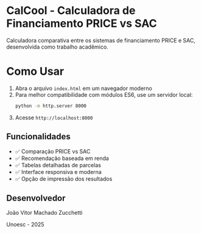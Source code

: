 # CalCool - Calculadora de Financiamento PRICE vs SAC

Calculadora comparativa entre os sistemas de financiamento PRICE e SAC, desenvolvida como trabalho acadêmico.

# Como Usar

1. Abra o arquivo `index.html` em um navegador moderno
2. Para melhor compatibilidade com módulos ES6, use um servidor local:
   ```bash
   python -m http.server 8000
   ```
3. Acesse `http://localhost:8000`

## Funcionalidades

- ✅ Comparação PRICE vs SAC
- ✅ Recomendação baseada em renda
- ✅ Tabelas detalhadas de parcelas
- ✅ Interface responsiva e moderna
- ✅ Opção de impressão dos resultados

## Desenvolvedor

João Vitor Machado Zucchetti

Unoesc - 2025